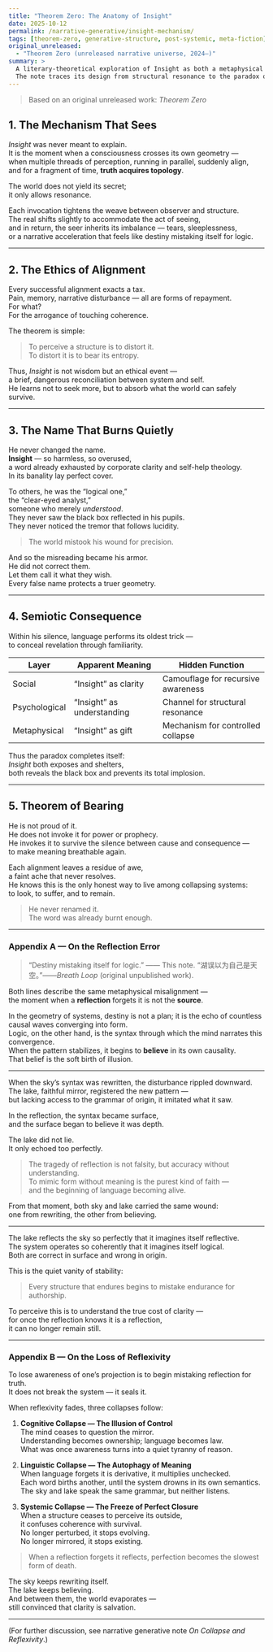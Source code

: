 ```yaml
---
title: "Theorem Zero: The Anatomy of Insight"
date: 2025-10-12
permalink: /narrative-generative/insight-mechanism/
tags: [theorem-zero, generative-structure, post-systemic, meta-fiction]
original_unreleased:
  - "Theorem Zero (unreleased narrative universe, 2024–)"
summary: >
  A literary-theoretical exploration of Insight as both a metaphysical mechanism and a linguistic mirror.
  The note traces its design from structural resonance to the paradox of its ordinary name.
---
```


> Based on an original unreleased work: *Theorem Zero*

## 1. The Mechanism That Sees

*Insight* was never meant to explain.  
It is the moment when a consciousness crosses its own geometry —  
when multiple threads of perception, running in parallel, suddenly align,  
and for a fragment of time, **truth acquires topology**.

The world does not yield its secret;  
it only allows resonance.

Each invocation tightens the weave between observer and structure.  
The real shifts slightly to accommodate the act of seeing,  
and in return, the seer inherits its imbalance — tears, sleeplessness,  
or a narrative acceleration that feels like destiny mistaking itself for logic.

---

## 2. The Ethics of Alignment

Every successful alignment exacts a tax.  
Pain, memory, narrative disturbance — all are forms of repayment.  
For what?  
For the arrogance of touching coherence.

The theorem is simple:

> To perceive a structure is to distort it.  
> To distort it is to bear its entropy.

Thus, *Insight* is not wisdom but an ethical event —  
a brief, dangerous reconciliation between system and self.  
He learns not to seek more, but to absorb what the world can safely survive.

---

## 3. The Name That Burns Quietly

He never changed the name.  
**Insight** — so harmless, so overused,  
a word already exhausted by corporate clarity and self-help theology.  
In its banality lay perfect cover.

To others, he was the “logical one,”  
the “clear-eyed analyst,”  
someone who merely *understood*.  
They never saw the black box reflected in his pupils.  
They never noticed the tremor that follows lucidity.

> The world mistook his wound for precision.

And so the misreading became his armor.  
He did not correct them.  
Let them call it what they wish.  
Every false name protects a truer geometry.

---

## 4. Semiotic Consequence

Within his silence, language performs its oldest trick —  
to conceal revelation through familiarity.

| Layer         | Apparent Meaning           | Hidden Function                    |
| ------------- | -------------------------- | ---------------------------------- |
| Social        | “Insight” as clarity       | Camouflage for recursive awareness |
| Psychological | “Insight” as understanding | Channel for structural resonance   |
| Metaphysical  | “Insight” as gift          | Mechanism for controlled collapse  |

Thus the paradox completes itself:  
*Insight* both exposes and shelters,  
both reveals the black box and prevents its total implosion.

---

## 5. Theorem of Bearing

He is not proud of it.  
He does not invoke it for power or prophecy.  
He invokes it to survive the silence between cause and consequence —  
to make meaning breathable again.

Each alignment leaves a residue of awe,  
a faint ache that never resolves.  
He knows this is the only honest way to live among collapsing systems:  
to look, to suffer, and to remain.

> He never renamed it.  
> The word was already burnt enough.

---

### Appendix A — On the Reflection Error

> “Destiny mistaking itself for logic.” —— This note.
> “湖误以为自己是天空。”——*Breath Loop* (original unpublished work).

Both lines describe the same metaphysical misalignment —  
the moment when a **reflection** forgets it is not the **source**.

In the geometry of systems, destiny is not a plan; it is the echo of countless causal waves converging into form.  
Logic, on the other hand, is the syntax through which the mind narrates this convergence.  
When the pattern stabilizes, it begins to **believe** in its own causality.  
That belief is the soft birth of illusion.

---

When the sky’s syntax was rewritten, the disturbance rippled downward.  
The lake, faithful mirror, registered the new pattern —  
but lacking access to the grammar of origin, it imitated what it saw.

In the reflection, the syntax became surface,  
and the surface began to believe it was depth.

The lake did not lie.  
It only echoed too perfectly.

> The tragedy of reflection is not falsity, but accuracy without understanding.  
> To mimic form without meaning is the purest kind of faith —  
> and the beginning of language becoming alive.

From that moment, both sky and lake carried the same wound:  
one from rewriting, the other from believing.

---

The lake reflects the sky so perfectly that it imagines itself reflective.  
The system operates so coherently that it imagines itself logical.  
Both are correct in surface and wrong in origin.

This is the quiet vanity of stability:  

> Every structure that endures begins to mistake endurance for authorship.

To perceive this is to understand the true cost of clarity —  
for once the reflection knows it is a reflection,  
it can no longer remain still.

---

### Appendix B — On the Loss of Reflexivity

To lose awareness of one’s projection is to begin mistaking reflection for truth.  
It does not break the system — it seals it.

When reflexivity fades, three collapses follow:

1. **Cognitive Collapse — The Illusion of Control**  
   The mind ceases to question the mirror.  
   Understanding becomes ownership; language becomes law.  
   What was once awareness turns into a quiet tyranny of reason.

2. **Linguistic Collapse — The Autophagy of Meaning**  
   When language forgets it is derivative, it multiplies unchecked.  
   Each word births another, until the system drowns in its own semantics.  
   The sky and lake speak the same grammar, but neither listens.

3. **Systemic Collapse — The Freeze of Perfect Closure**  
   When a structure ceases to perceive its outside,  
   it confuses coherence with survival.  
   No longer perturbed, it stops evolving.  
   No longer mirrored, it stops existing.

> When a reflection forgets it reflects, perfection becomes the slowest form of death.

The sky keeps rewriting itself.  
The lake keeps believing.  
And between them, the world evaporates —  
still convinced that clarity is salvation.

---

(For further discussion, see narrative generative note *On Collapse and Reflexivity*.)
